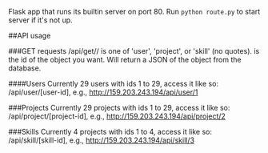 Flask app that runs its builtin server on port 80. Run `python route.py` to start server if it's not up.

##API usage

###GET requests
/api/get/<type>/<id>
<type> is one of 'user', 'project', or 'skill' (no quotes). <id> is the id of the object you want.
Will return a JSON of the object from the database.

####Users
Currently 29 users with ids 1 to 29, access it like so: /api/user/[user-id], e.g., http://159.203.243.194/api/user/1

###Projects
Currently 29 projects with ids 1 to 29, access it like so: /api/project/[project-id], e.g., http://159.203.243.194/api/project/2

###Skills
Currently 4 projects with ids 1 to 4, access it like so: /api/skill/[skill-id], e.g., http://159.203.243.194/api/skill/3

